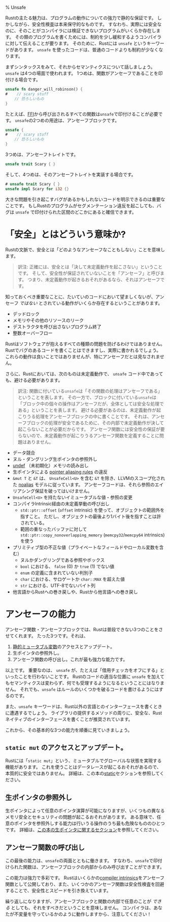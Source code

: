 % Unsafe

<!-- Rust’s main draw is its powerful static guarantees about behavior. But safety -->
<!-- checks are conservative by nature: there are some programs that are actually -->
<!-- safe, but the compiler is not able to verify this is true. To write these kinds -->
<!-- of programs, we need to tell the compiler to relax its restrictions a bit. For -->
<!-- this, Rust has a keyword, `unsafe`. Code using `unsafe` has fewer restrictions -->
<!-- than normal code does. -->
Rustの主たる魅力は、プログラムの動作についての強力で静的な保証です。
しかしながら、安全性検査は本来保守的なものです。
すなわち、実際には安全なのに、そのことがコンパイラには検証できないプログラムがいくらか存在します。
その類のプログラムを書くためには、制約を少し緩和するようコンパイラに対して伝えることが要ります。
そのために、Rustには `unsafe` というキーワードがあります。
`unsafe` を使ったコードは、普通のコードよりも制約が少なくなります。

<!-- Let’s go over the syntax, and then we’ll talk semantics. `unsafe` is used in -->
<!-- four contexts. The first one is to mark a function as unsafe:  -->
まずシンタックスをみて、それからセマンティクスについて話しましょう。
`unsafe` は4つの場面で使われます。
1つめは、関数がアンセーフであることを印付ける場合です。

```rust
unsafe fn danger_will_robinson() {
#    // scary stuff
    // 恐ろしいもの
}
```

<!-- All functions called from [FFI][ffi] must be marked as `unsafe`, for example. -->
<!-- The second use of `unsafe` is an unsafe block: -->
たとえば、[FFI][ffi]から呼び出されるすべての関数は`unsafe`で印付けることが必要です。
`unsafe`の2つめの用途は、アンセーフブロックです。

[ffi]: ffi.html

```rust
unsafe {
#    // scary stuff
    // 恐ろしいもの
}
```

<!-- The third is for unsafe traits: -->
3つめは、アンセーフトレイトです。

```rust
unsafe trait Scary { }
```

<!-- And the fourth is for `impl`ementing one of those traits: -->
そして、4つめは、そのアンセーフトレイトを実装する場合です。

```rust
# unsafe trait Scary { }
unsafe impl Scary for i32 {}
```

<!-- It’s important to be able to explicitly delineate code that may have bugs that -->
<!-- cause big problems. If a Rust program segfaults, you can be sure the cause is -->
<!-- related to something marked `unsafe`. -->
大きな問題を引き起こすバグがあるかもしれないコードを明示できるのは重要なことです。
もしRustのプログラムがセグメンテーション違反を起こしても、バグは `unsafe` で印付けられた区間のどこかにあると確信できます。

<!-- # What does ‘safe’ mean? -->
# 「安全」とはどういう意味か?

<!-- Safe, in the context of Rust, means ‘doesn’t do anything unsafe’. It’s also -->
<!-- important to know that there are certain behaviors that are probably not -->
<!-- desirable in your code, but are expressly _not_ unsafe: -->
Rustの文脈で、安全とは「どのようなアンセーフなこともしない」ことを意味します。

> 訳注:
正確には、安全とは「決して未定義動作を起こさない」ということです。
そして、安全性が保証されていないことを「アンセーフ」と呼びます。
つまり、未定義動作が起きるおそれがあるなら、それはアンセーフです。

知っておくべき重要なことに、たいていのコードにおいて望ましくないが、アンセーフ _ではない_ とされている動作がいくらか存在するということがあります。

<!-- * Deadlocks -->
<!-- * Leaks of memory or other resources -->
<!-- * Exiting without calling destructors -->
<!-- * Integer overflow -->
* デッドロック
* メモリやその他のリソースのリーク
* デストラクタを呼び出さないプログラム終了
* 整数オーバーフロー

<!-- Rust cannot prevent all kinds of software problems. Buggy code can and will be -->
<!-- written in Rust. These things aren’t great, but they don’t qualify as `unsafe` -->
<!-- specifically. -->
Rustはソフトウェアが抱えるすべての種類の問題を防げるわけではありません。
Rustでバグのあるコードを書くことはできますし、実際に書かれるでしょう。
これらの動作は良いことではありませんが、特にアンセーフだとは見なされません。

<!-- In addition, the following are all undefined behaviors in Rust, and must be -->
<!-- avoided, even when writing `unsafe` code: -->
さらに、Rustにおいては、次のものは未定義動作で、 `unsafe` コード中であっても、避ける必要があります。

> 訳注:
> 関数に付いている`unsafe`は「その関数の処理はアンセーフである」ということを表します。
> その一方で、ブロックに付いている`unsafe`は「ブロック中の個々の操作はアンセーフだが、全体としては安全な処理である」ということを表します。
> 避ける必要があるのは、未定義動作が起こりうる処理をアンセーフブロックの中に書くことです。
> それは、アンセーフブロックの処理が安全であるために、その内部で未定義動作が決して起こらないことが必要だからです。
> アンセーフ関数には安全性の保証が要らないので、未定義動作が起こりうるアンセーフ関数を定義することに問題はありません。

<!-- * Data races -->
<!-- * Dereferencing a null/dangling raw pointer -->
<!-- * Reads of [undef][undef] (uninitialized) memory -->
<!-- * Breaking the [pointer aliasing rules][aliasing] with raw pointers. -->
<!-- * `&mut T` and `&T` follow LLVM’s scoped [noalias][noalias] model, except if -->
<!--   the `&T` contains an `UnsafeCell<U>`. Unsafe code must not violate these -->
<!--   aliasing guarantees. -->
<!-- * Mutating an immutable value/reference without `UnsafeCell<U>` -->
<!-- * Invoking undefined behavior via compiler intrinsics: -->
<!--   * Indexing outside of the bounds of an object with `std::ptr::offset` -->
<!--     (`offset` intrinsic), with -->
<!--     the exception of one byte past the end which is permitted. -->
<!--   * Using `std::ptr::copy_nonoverlapping_memory` (`memcpy32`/`memcpy64` -->
<!--     intrinsics) on overlapping buffers -->
<!-- * Invalid values in primitive types, even in private fields/locals: -->
<!--   * Null/dangling references or boxes -->
<!--   * A value other than `false` (0) or `true` (1) in a `bool` -->
<!--   * A discriminant in an `enum` not included in its type definition -->
<!--   * A value in a `char` which is a surrogate or above `char::MAX` -->
<!--   * Non-UTF-8 byte sequences in a `str` -->
<!-- * Unwinding into Rust from foreign code or unwinding from Rust into foreign -->
<!--   code. -->
* データ競合
* ヌル・ダングリング生ポインタの参照外し
* [undef][undef] （未初期化）メモリの読み出し
* 生ポインタによる [pointer aliasing rules][aliasing] の違反
* `&mut T` と `&T` は、 `UnsafeCell<U>` を含む `&T` を除き、LLVMのスコープ化された [noalias][noalias] モデルに従っています。
  アンセーフコードは、それら参照のエイリアシング保証を破ってはいけません。
* `UnsafeCell<U>` を持たないイミュータブルな値・参照の変更
* コンパイラIntrinsic経由の未定義挙動の呼び出し
  * `std::ptr::offset` (`offset` intrinsic) を使って、オブジェクトの範囲外を指すこと。
    ただし、オブジェクトの最後より1バイト後を指すことは許されている。
  * 範囲の重なったバッファに対して `std::ptr::copy_nonoverlapping_memory` (`memcpy32`/`memcpy64`
    intrinsics) を使う
* プリミティブ型の不正な値（プライベートなフィールドやローカル変数を含む）
  * ヌルかダングリングである参照やボックス
  * `bool` における、 `false` (0) か `true` (1) でない値
  * `enum` の定義に含まれていない判別子
  * `char` における、サロゲートか `char::MAX` を超えた値
  * `str` における、UTF-8でないバイト列
* 他言語からRustへの巻き戻しや、Rustから他言語への巻き戻し

[noalias]: http://llvm.org/docs/LangRef.html#noalias
[undef]: http://llvm.org/docs/LangRef.html#undefined-values
[aliasing]: http://llvm.org/docs/LangRef.html#pointer-aliasing-rules

<!-- # Unsafe Superpowers -->
# アンセーフの能力

<!-- In both unsafe functions and unsafe blocks, Rust will let you do three things -->
<!-- that you normally can not do. Just three. Here they are: -->
アンセーフ関数・アンセーフブロックでは、Rustは普段できない3つのことをさせてくれます。
たった3つです。それは、

<!-- 1. Access or update a [static mutable variable][static]. -->
<!-- 2. Dereference a raw pointer. -->
<!-- 3. Call unsafe functions. This is the most powerful ability. -->
1. [静的ミュータブル変数][static]のアクセスとアップデート。
2. 生ポインタの参照外し。
3. アンセーフ関数の呼び出し。これが最も強力な能力です。

<!-- That’s it. It’s important that `unsafe` does not, for example, ‘turn off the -->
<!-- borrow checker’. Adding `unsafe` to some random Rust code doesn’t change its -->
<!-- semantics, it won’t start accepting anything. But it will let you write -->
<!-- things that _do_ break some of the rules. -->
以上です。
重要なのは、 `unsafe` が、たとえば「借用チェッカをオフにする」といったことを行わないことです。
Rustのコードの適当な位置に `unsafe` を加えてもセマンティクスは変わらず、何でも受理するようになるということにはなりません。
それでも、`unsafe` はルールのいくつかを破るコードを書けるようにはするのです。

<!-- You will also encounter the `unsafe` keyword when writing bindings to foreign -->
<!-- (non-Rust) interfaces. You're encouraged to write a safe, native Rust interface -->
<!-- around the methods provided by the library. -->
また、`unsafe` キーワードは、Rust以外の言語とのインターフェースを書くときに遭遇するでしょう。
ライブラリの提供するメソッドの周りに、安全な、Rustネイティブのインターフェースを書くことが推奨されています。

<!-- Let’s go over the basic three abilities listed, in order. -->
これから、その基本的な3つの能力を順番に見ていきましょう。

<!-- ## Access or update a `static mut` -->
## `static mut` のアクセスとアップデート。

<!-- Rust has a feature called ‘`static mut`’ which allows for mutable global state. -->
<!-- Doing so can cause a data race, and as such is inherently not safe. For more -->
<!-- details, see the [static][static] section of the book. -->
Rustには「`static mut`」という、ミュータブルでグローバルな状態を実現する機能があります。
これを使うことはデータレースが起こるおそれがあるので、本質的に安全ではありません。
詳細は、この本の[static][static]セクションを参照してください。

[static]: const-and-static.html#static

<!-- ## Dereference a raw pointer -->
## 生ポインタの参照外し

<!-- Raw pointers let you do arbitrary pointer arithmetic, and can cause a number of -->
<!-- different memory safety and security issues. In some senses, the ability to -->
<!-- dereference an arbitrary pointer is one of the most dangerous things you can -->
<!-- do. For more on raw pointers, see [their section of the book][rawpointers]. -->
生ポインタによって任意のポインタ演算が可能になりますが、いくつもの異なるメモリ安全とセキュリティの問題が起こるおそれがあります。
ある意味で、任意のポインタを参照外しする能力は行いうる操作のうち最も危険なもののひとつです。
詳細は、[この本の生ポインタに関するセクション][rawpointers]を参照してください。

[rawpointers]: raw-pointers.html

<!-- ## Call unsafe functions -->
## アンセーフ関数の呼び出し

<!-- This last ability works with both aspects of `unsafe`: you can only call -->
<!-- functions marked `unsafe` from inside an unsafe block. -->
この最後の能力は、`unsafe`の両面とともに働きます。
すなわち、`unsafe`で印付けられた関数は、アンセーフブロックの内部からのみ呼び出すことができます。

<!-- This ability is powerful and varied. Rust exposes some [compiler -->
<!-- intrinsics][intrinsics] as unsafe functions, and some unsafe functions bypass -->
<!-- safety checks, trading safety for speed. -->
この能力は強力で多彩です。
Rustはいくらかの[compiler intrinsics][intrinsics]をアンセーフ関数として公開しており、また、いくつかのアンセーフ関数は安全性検査を回避することで、安全性とスピードを引き換えています。

<!-- I’ll repeat again: even though you _can_ do arbitrary things in unsafe blocks -->
<!-- and functions doesn’t mean you should. The compiler will act as though you’re -->
<!-- upholding its invariants, so be careful! -->
繰り返しになりますが、アンセーフブロックと関数の内部で任意のことが _できる_ としても、それをすべきだということを意味しません。
コンパイラは、あなたが不変量を守っているかのように動作しますから、注意してください！

[intrinsics]: intrinsics.html
